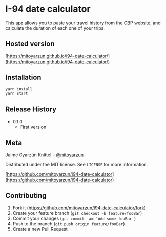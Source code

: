 # I-94 date calculator

This app allows you to paste your travel history from the CBP website, and calculate the duration of each one of your trips.

## Hosted version

[https://mitoyarzun.github.io/i94-date-calculator/](https://mitoyarzun.github.io/i94-date-calculator/)

## Installation

```sh
yarn install
yarn start
```

## Release History

* 0.1.0
    * First version

## Meta

Jaime Oyarzún Knittel – [@mitoyarzun](https://twitter.com/mitoyarzun)

Distributed under the MIT license. See ``LICENSE`` for more information.

[https://github.com/mitoyarzun/i94-date-calculator](https://github.com/mitoyarzun/i94-date-calculator)

## Contributing

1. Fork it (<https://github.com/mitoyarzun/i94-date-calculator/fork>)
2. Create your feature branch (`git checkout -b feature/fooBar`)
3. Commit your changes (`git commit -am 'Add some fooBar'`)
4. Push to the branch (`git push origin feature/fooBar`)
5. Create a new Pull Request
